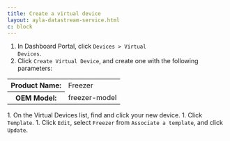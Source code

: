 ```yaml
---
title: Create a virtual device
layout: ayla-datastream-service.html
c: block
---
```


1. In Dashboard Portal, click <code>Devices > Virtual Devices</code>.
1. Click <code>Create Virtual Device</code>, and create one with the following parameters:
<table>
<tr><th>Product Name:</th><td>Freezer</td></tr>
<tr><th>OEM Model:</th><td>freezer-model</td></tr>
</table>
1. On the Virtual Devices list, find and click your new device.
1. Click <code>Template</code>.
1. Click <code>Edit</code>, select <code>Freezer</code> from <code>Associate a template</code>, and click <code>Update</code>.
